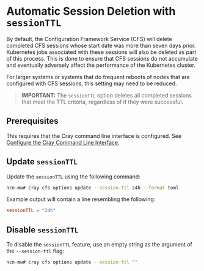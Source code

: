 # Automatic Session Deletion with `sessionTTL`

By default, the Configuration Framework Service \(CFS\) will delete completed CFS sessions whose start date was more than seven days prior.
Kubernetes jobs associated with these sessions will also be deleted as part of this process.
This is done to ensure that CFS sessions do not accumulate and eventually adversely affect the performance of the Kubernetes cluster.

For larger systems or systems that do frequent reboots of nodes that are configured with CFS sessions, this setting may need to be reduced.

> **IMPORTANT:** The `sessionTTL` option deletes all completed sessions that meet the TTL criteria, regardless of if they were successful.

## Prerequisites

This requires that the Cray command line interface is configured. See [Configure the Cray Command Line Interface](../configure_cray_cli.md).

## Update `sessionTTL`

Update the `sessionTTL` using the following command:

```bash
ncn-mw# cray cfs options update --session-ttl 24h --format toml
```

Example output will contain a line resembling the following:

```toml
sessionTTL = "24h"
```

## Disable `sessionTTL`

To disable the `sessionTTL` feature, use an empty string as the argument of the `--session-ttl` flag:

```bash
ncn-mw# cray cfs options update --session-ttl ""
```
